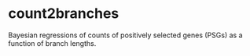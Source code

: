 # count2branches 
Bayesian regressions of counts of positively selected genes (PSGs) as a function of branch lengths.
